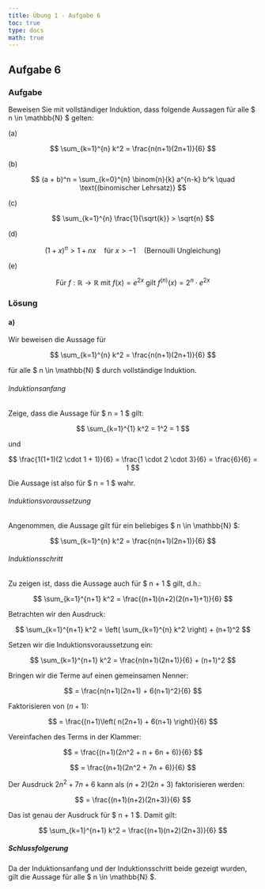```yaml
---
title: Übung 1 - Aufgabe 6
toc: true
type: docs
math: true
---
```


## Aufgabe 6

### Aufgabe

Beweisen Sie mit vollständiger Induktion, dass folgende Aussagen für alle $ n \in \mathbb{N} $ gelten:

(a)

$$
\sum_{k=1}^{n} k^2 = \frac{n(n+1)(2n+1)}{6}
$$

(b)

$$
(a + b)^n = \sum_{k=0}^{n} \binom{n}{k} a^{n-k} b^k \quad \text{(binomischer Lehrsatz)}
$$

(c)

$$
\sum_{k=1}^{n} \frac{1}{\sqrt{k}} > \sqrt{n}
$$

(d)

$$
(1 + x)^n > 1 + nx \quad \text{für} \ x > -1 \quad \text{(Bernoulli Ungleichung)}
$$

(e)

$$
\text{Für } f : \mathbb{R} \to \mathbb{R} \text{ mit } f(x) = e^{2x} \text{ gilt } f^{(n)}(x) = 2^n \cdot e^{2x}
$$

### Lösung

#### a)

Wir beweisen die Aussage für

$$
\sum_{k=1}^{n} k^2 = \frac{n(n+1)(2n+1)}{6}
$$

für alle $ n \in \mathbb{N} $ durch vollständige Induktion.

###### Induktionsanfang

Zeige, dass die Aussage für $ n = 1 $ gilt:

$$
\sum_{k=1}^{1} k^2 = 1^2 = 1
$$

und

$$
\frac{1(1+1)(2 \cdot 1 + 1)}{6} = \frac{1 \cdot 2 \cdot 3}{6} = \frac{6}{6} = 1
$$

Die Aussage ist also für $ n = 1 $ wahr.

###### Induktionsvoraussetzung

Angenommen, die Aussage gilt für ein beliebiges $ n \in \mathbb{N} $:

$$
\sum_{k=1}^{n} k^2 = \frac{n(n+1)(2n+1)}{6}
$$

###### Induktionsschritt

Zu zeigen ist, dass die Aussage auch für $ n + 1 $ gilt, d.h.:

$$
\sum_{k=1}^{n+1} k^2 = \frac{(n+1)(n+2)(2(n+1)+1)}{6}
$$

Betrachten wir den Ausdruck:

$$
\sum_{k=1}^{n+1} k^2 = \left( \sum_{k=1}^{n} k^2 \right) + (n+1)^2
$$

Setzen wir die Induktionsvoraussetzung ein:

$$
\sum_{k=1}^{n+1} k^2 = \frac{n(n+1)(2n+1)}{6} + (n+1)^2
$$

Bringen wir die Terme auf einen gemeinsamen Nenner:

$$
= \frac{n(n+1)(2n+1) + 6(n+1)^2}{6}
$$

Faktorisieren von $(n+1)$:

$$
= \frac{(n+1)\left( n(2n+1) + 6(n+1) \right)}{6}
$$

Vereinfachen des Terms in der Klammer:

$$
= \frac{(n+1)(2n^2 + n + 6n + 6)}{6}
$$

$$
= \frac{(n+1)(2n^2 + 7n + 6)}{6}
$$

Der Ausdruck $2n^2 + 7n + 6$ kann als $(n+2)(2n+3)$ faktorisieren werden:

$$
= \frac{(n+1)(n+2)(2n+3)}{6}
$$

Das ist genau der Ausdruck für $ n + 1 $. Damit gilt:

$$
\sum_{k=1}^{n+1} k^2 = \frac{(n+1)(n+2)(2n+3)}{6}
$$

##### Schlussfolgerung

Da der Induktionsanfang und der Induktionsschritt beide gezeigt wurden, gilt die Aussage für alle $ n \in \mathbb{N} $.
